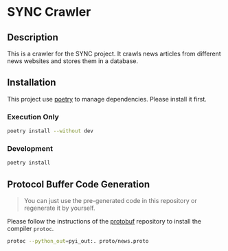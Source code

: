 # SYNC Crawler

## Description

This is a crawler for the SYNC project. It crawls news articles from different news websites and stores them in a database.

## Installation

This project use [poetry](https://python-poetry.org/) to manage dependencies. Please install it first.

### Execution Only

```bash
poetry install --without dev
```

### Development

```bash
poetry install
```

## Protocol Buffer Code Generation

> You can just use the pre-generated code in this repository or regenerate it by yourself.

Please follow the instructions of the [protobuf](https://github.com/protocolbuffers/protobuf) repository to install the compiler `protoc`.

```bash
protoc --python_out=pyi_out:. proto/news.proto
```
